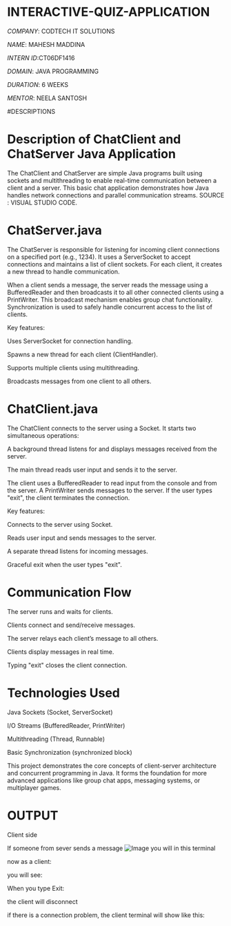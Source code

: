 # INTERACTIVE-QUIZ-APPLICATION

*COMPANY*: CODTECH IT SOLUTIONS

*NAME*: MAHESH MADDINA

*INTERN ID*:CT06DF1416

*DOMAIN*: JAVA PROGRAMMING

*DURATION*: 6 WEEKS

*MENTOR*: NEELA SANTOSH

#DESCRIPTIONS

# Description of ChatClient and ChatServer Java Application
The ChatClient and ChatServer are simple Java programs built using sockets and multithreading to enable real-time communication between a client and a server. This basic chat application demonstrates how Java handles network connections and parallel communication streams.
SOURCE : VISUAL STUDIO CODE.

 # ChatServer.java
The ChatServer is responsible for listening for incoming client connections on a specified port (e.g., 1234). It uses a ServerSocket to accept connections and maintains a list of client sockets. For each client, it creates a new thread to handle communication.

When a client sends a message, the server reads the message using a BufferedReader and then broadcasts it to all other connected clients using a PrintWriter. This broadcast mechanism enables group chat functionality. Synchronization is used to safely handle concurrent access to the list of clients.

Key features:

Uses ServerSocket for connection handling.

Spawns a new thread for each client (ClientHandler).

Supports multiple clients using multithreading.

Broadcasts messages from one client to all others.

# ChatClient.java
The ChatClient connects to the server using a Socket. It starts two simultaneous operations:

A background thread listens for and displays messages received from the server.

The main thread reads user input and sends it to the server.

The client uses a BufferedReader to read input from the console and from the server. A PrintWriter sends messages to the server. If the user types "exit", the client terminates the connection.

Key features:

Connects to the server using Socket.

Reads user input and sends messages to the server.

A separate thread listens for incoming messages.

Graceful exit when the user types "exit".

# Communication Flow
The server runs and waits for clients.

Clients connect and send/receive messages.

The server relays each client’s message to all others.

Clients display messages in real time.

Typing "exit" closes the client connection.

# Technologies Used
Java Sockets (Socket, ServerSocket)

I/O Streams (BufferedReader, PrintWriter)

Multithreading (Thread, Runnable)

Basic Synchronization (synchronized block)

This project demonstrates the core concepts of client-server architecture and concurrent programming in Java. It forms the foundation for more advanced applications like group chat apps, messaging systems, or multiplayer games.



# OUTPUT
Client side 

If someone from sever sends a message
![Image](https://github.com/user-attachments/assets/235d90f8-b3a6-407d-95d2-f7836c077b7d)
you will in this terminal

now as a client:

you will see:

When you type Exit:

the client will disconnect

if there is a connection problem, the client terminal will show like this:


